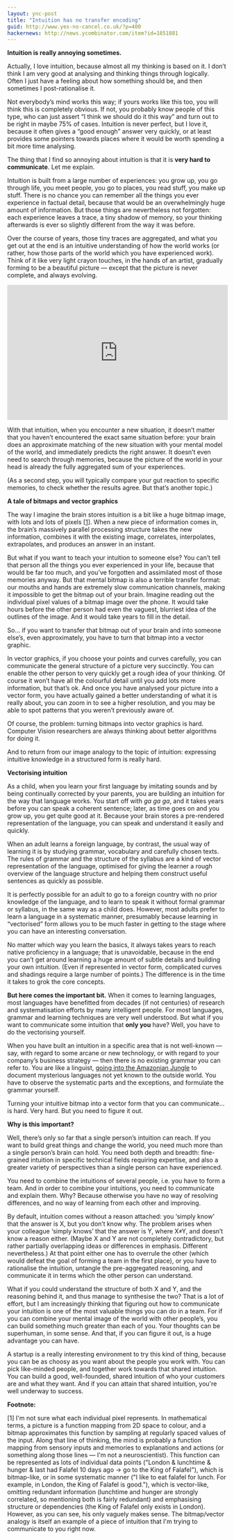 ```yaml
---
layout: ync-post
title: "Intuition has no transfer encoding"
guid: http://www.yes-no-cancel.co.uk/?p=400
hackernews: http://news.ycombinator.com/item?id=1851881
---
```


**Intuition is really annoying sometimes.**

Actually, I love intuition, because almost all my thinking is based on it. I don’t think I
am very good at analysing and thinking things through logically. Often I just have a feeling
about how something should be, and then sometimes I post-rationalise it.

Not everybody’s mind works this way; if yours works like this too, you will think this is
completely obvious. If not, you probably know people of this type, who can just assert “I
think we should do it this way” and turn out to be right in maybe 75% of cases. Intuition is
never perfect, but I love it, because it often gives a “good enough” answer very quickly, or
at least provides some pointers towards places where it would be worth spending a bit more
time analysing.

The thing that I find so annoying about intuition is that it is **very hard to communicate**.
Let me explain.

Intuition is built from a large number of experiences: you grow up, you go through life, you
meet people, you go to places, you read stuff, you make up stuff. There is no chance you can
remember all the things you ever experience in factual detail, because that would be an
overwhelmingly huge amount of information. But those things are nevertheless not forgotten:
each experience leaves a trace, a tiny shadow of memory, so your thinking afterwards is ever
so slightly different from the way it was before.

Over the course of years, those tiny traces are aggregated, and what you get out at the end
is an intuitive understanding of how the world works (or rather, how those parts of the
world which you have experienced work). Think of it like very light crayon touches, in the
hands of an artist, gradually forming to be a beautiful picture — except that the picture is
never complete, and always evolving.

<object width="508" height="311">
    <param name="movie" value="http://www.youtube.com/v/5OLP4nbAVA4?fs=1&amp;hl=en_US"></param>
    <param name="allowFullScreen" value="true"></param>
    <param name="allowscriptaccess" value="always"></param>
    <embed src="http://www.youtube.com/v/5OLP4nbAVA4?fs=1&amp;hl=en_US"
        type="application/x-shockwave-flash" allowscriptaccess="always" allowfullscreen="true"
        width="508" height="311"></embed>
</object>

With that intuition, when you encounter a new situation, it doesn’t matter that you haven’t
encountered the exact same situation before: your brain does an approximate matching of the
new situation with your mental model of the world, and immediately predicts the right
answer. It doesn’t even need to search through memories, because the picture of the world in
your head is already the fully aggregated sum of your experiences.

(As a second step, you will typically compare your gut reaction to specific memories, to
check whether the results agree. But that’s another topic.)


**A tale of bitmaps and vector graphics**

The way I imagine the brain stores intuition is a bit like a huge bitmap image, with lots
and lots of pixels \[[1](#intuition-footnote)\]. When a new piece of information
comes in, the brain’s massively parallel processing structure takes the new information,
combines it with the existing image, correlates, interpolates, extrapolates, and produces an
answer in an instant.

But what if you want to teach your intuition to someone else? You can’t tell that person all
the things you ever experienced in your life, because that would be far too much, and you’ve
forgotten and assimilated most of those memories anyway. But that mental bitmap is also a
terrible transfer format: our mouths and hands are extremely slow communication channels,
making it impossible to get the bitmap out of your brain. Imagine reading out the individual
pixel values of a bitmap image over the phone. It would take hours before the other person
had even the vaguest, blurriest idea of the outlines of the image. And it would take years
to fill in the detail.

So... if you want to transfer that bitmap out of your brain and into someone else’s, even
approximately, you have to turn that bitmap into a vector graphic.

In vector graphics, if you choose your points and curves carefully, you can communicate the
general structure of a picture very succinctly. You can enable the other person to very
quickly get a rough idea of your thinking. Of course it won’t have all the colourful detail
until you add lots more information, but that’s ok. And once you have analysed your picture
into a vector form, you have actually gained a better understanding of what it is really
about, you can zoom in to see a higher resolution, and you may be able to spot patterns that
you weren’t previously aware of.

Of course, the problem: turning bitmaps into vector graphics is hard. Computer Vision
researchers are always thinking about better algorithms for doing it.

And to return from our image analogy to the topic of intuition: expressing intuitive
knowledge in a structured form is really hard.


**Vectorising intuition**

As a child, when you learn your first language by imitating sounds and by being continually
corrected by your parents, you are building an intuition for the way that language works.
You start off with *ga ga ga*, and it takes years before you can speak a coherent
sentence; later, as time goes on and you grow up, you get quite good at it. Because your
brain stores a pre-rendered representation of the language, you can speak and understand it
easily and quickly.

When an adult learns a foreign language, by contrast, the usual way of learning it is by
studying grammar, vocabulary and carefully chosen texts. The rules of grammar and the
structure of the syllabus are a kind of vector representation of the language, optimised for
giving the learner a rough overview of the language structure and helping them construct
useful sentences as quickly as possible.

It is perfectly possible for an adult to go to a foreign country with no prior knowledge of
the language, and to learn to speak it without formal grammar or syllabus, in the same way
as a child does. However, most adults prefer to learn a language in a systematic manner,
presumably because learning in “vectorised” form allows you to be much faster in getting to
the stage where you can have an interesting conversation.

No matter which way you learn the basics, it always takes years to reach native proficiency
in a language; that is unavoidable, because in the end you can’t get around learning a huge
amount of subtle details and building your own intuition. (Even if represented in vector
form, complicated curves and shadings require a large number of points.) The difference is
in the time it takes to grok the core concepts.

**But here comes the important bit.** When it comes to learning languages, most
languages have benefitted from decades (if not centuries) of research and systematisation
efforts by many intelligent people. For most languages, grammar and learning techniques are
very well understood. But what if you want to communicate some intuition that **only you**
have? Well, you have to do the vectorising yourself.

When you have built an intuition in a specific area that is not well-known — say, with
regard to some arcane or new technology, or with regard to your company’s business strategy
— then there is no existing grammar you can refer to. You are like a linguist,
[going into the Amazonian Jungle](http://en.wikipedia.org/wiki/Daniel_Everett) to
document mysterious languages not yet known to the outside world. You have to observe the
systematic parts and the exceptions, and formulate the grammar yourself.

Turning your intuitive bitmap into a vector form that you can communicate... is hard. Very
hard. But you need to figure it out.


**Why is this important?**

Well, there’s only so far that a single person’s intuition can reach. If you want to build
great things and change the world, you need much more than a single person’s brain can hold.
You need both depth and breadth: fine-grained intuition in specific technical fields
requiring expertise, and also a greater variety of perspectives than a single person can
have experienced.

You need to combine the intuitions of several people, i.e. you have to form a team. And in
order to combine your intuitions, you need to communicate and explain them. Why? Because
otherwise you have no way of resolving differences, and no way of learning from each other
and improving.

By default, intuition comes without a reason attached: you ‘simply know’ that the answer is
X, but you don’t know why. The problem arises when your colleague ‘simply knows’ that the
answer is Y, where X≠Y, and doesn’t know a reason either. (Maybe X and Y are not completely
contradictory, but rather partially overlapping ideas or differences in emphasis. Different
nevertheless.) At that point either one has to overrule the other (which would defeat the
goal of forming a team in the first place), or you have to rationalise the intuition,
untangle the pre-aggregated reasoning, and communicate it in terms which the other person
can understand.

What if you could understand the structure of both X and Y, and the reasoning behind it, and
thus manage to synthesise the two? That is a lot of effort, but I am increasingly thinking
that figuring out how to communicate your intuition is one of the most valuable things you
can do in a team. For if you can combine your mental image of the world with other people’s,
you can build something much greater than each of you. Your thoughts can be superhuman, in
some sense. And that, if you can figure it out, is a huge advantage you can have.

A startup is a really interesting environment to try this kind of thing, because you can be
as choosy as you want about the people you work with. You can pick like-minded people, and
together work towards that shared intuition. You can build a good, well-founded, shared
intuition of who your customers are and what they want. And if you can attain that shared
intuition, you're well underway to success.


**Footnote:**

<a name="intuition-footnote">
</a>

\[1\] I'm not sure what each individual pixel
represents. In mathematical terms, a picture is a function mapping from 2D space to colour,
and a bitmap approximates this function by sampling at regularly spaced values of the input.
Along that line of thinking, the mind is probably a function mapping from sensory inputs and
memories to explanations and actions (or something along those lines — I'm not a
neuroscientist). This function can be represented as lots of individual data points
("London & lunchtime & hunger & last had Falafel 10 days ago → go to
the King of Falafel"), which is bitmap-like, or in some systematic manner ("I
like to eat falafel for lunch. For example, in London, the King of Falafel is good."),
which is vector-like, omitting redundant information (lunchtime and hunger are strongly
correlated, so mentioning both is fairly redundant) and emphasising structure or
dependencies (the King of Falafel only exists in London). However, as you can see, his only
vaguely makes sense. The bitmap/vector analogy is itself an example of a piece of intuition
that I'm trying to communicate to you right now.
